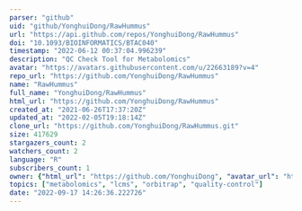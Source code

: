```yaml
---
parser: "github"
uid: "github/YonghuiDong/RawHummus"
url: "https://api.github.com/repos/YonghuiDong/RawHummus"
doi: "10.1093/BIOINFORMATICS/BTAC040"
timestamp: "2022-06-12 00:37:04.996239"
description: "QC Check Tool for Metabolomics"
avatar: "https://avatars.githubusercontent.com/u/22663189?v=4"
repo_url: "https://github.com/YonghuiDong/RawHummus"
name: "RawHummus"
full_name: "YonghuiDong/RawHummus"
html_url: "https://github.com/YonghuiDong/RawHummus"
created_at: "2021-06-26T17:37:20Z"
updated_at: "2022-02-05T19:18:14Z"
clone_url: "https://github.com/YonghuiDong/RawHummus.git"
size: 417629
stargazers_count: 2
watchers_count: 2
language: "R"
subscribers_count: 1
owner: {"html_url": "https://github.com/YonghuiDong", "avatar_url": "https://avatars.githubusercontent.com/u/22663189?v=4", "login": "YonghuiDong", "type": "User"}
topics: ["metabolomics", "lcms", "orbitrap", "quality-control"]
date: "2022-09-17 14:26:36.222726"
---
```

